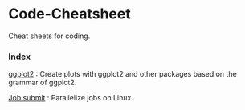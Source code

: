 # Code-Cheatsheet
Cheat sheets for coding. 

### Index

[ggplot2](./ggplot2.md) : Create plots with ggplot2 and other packages based on the grammar of ggplot2.

[Job submit](./job_submit.md) : Parallelize jobs on Linux. 

